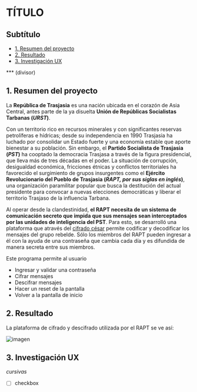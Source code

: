 # TÍTULO

## Subtítulo

* [1. Resumen del proyecto](#1-resumen-del-proyecto)
* [2. Resultado](#2-resultado)
* [3. Investigación UX](#3-investigacion-ux)

*** (divisor)

## 1. Resumen del proyecto

La **República de Trasjasia** es una nación ubicada en el corazón de Asia Central, antes parte de la ya disuelta **Unión de Repúblicas Socialistas Tarbanas (_URST_)**. 

Con un territorio rico en recursos minerales y con significantes reservas petrolíferas e hídricas; desde su independencia en 1990 Trasjasia ha luchado por consolidar un Estado fuerte y una economía estable que aporte bienestar a su población. Sin embargo, el **Partido Socialista de Trasjasia (_PST_)** ha cooptado la democracia Trasjasa a través de la figura presidencial, que lleva más de tres décadas en el poder. La situación de corrupción, desigualdad económica, fricciones étnicas y conflictos territoriales ha favorecido el surgimiento de grupos insurgentes como el **Ejército Revolucionario del Pueblo de Trasjasia (_RAPT, por sus siglas en inglés_)**, una organización paramilitar popular que busca la destitución del actual presidente para convocar a nuevas elecciones democráticas y liberar el territorio Trasjaso de la influencia Tarbana. 

Al operar desde la clandestinidad, **el RAPT necesita de un sistema de comunicación secreto que impida que sus mensajes sean interceptados por las unidades de inteligencia del PST**. Para esto, se desarrolló una plataforma que através del [cifrado césar](https://en.wikipedia.org/wiki/Caesar_cipher) permite codificar y decodificar los mensajes del grupo rebelde. Sólo los miembros del RAPT pueden ingresar a él con la ayuda de una contraseña que cambia cada día y es difundida de manera secreta entre sus miembros. 

Este programa permite al usuario
* Ingresar y validar una contraseña
* Cifrar mensajes
* Descifrar mensajes
* Hacer un reset de la pantalla
* Volver a la pantalla de inicio

## 2. Resultado

La plataforma de cifrado y descifrado utilizada por el RAPT se ve así:

![imagen](https://upload.wikimedia.org/wikipedia/commons/thumb/2/2b/Caesar3.svg/2000px-Caesar3.svg.png)

## 3. Investigación UX


_cursivas_



- [ ] checkbox


